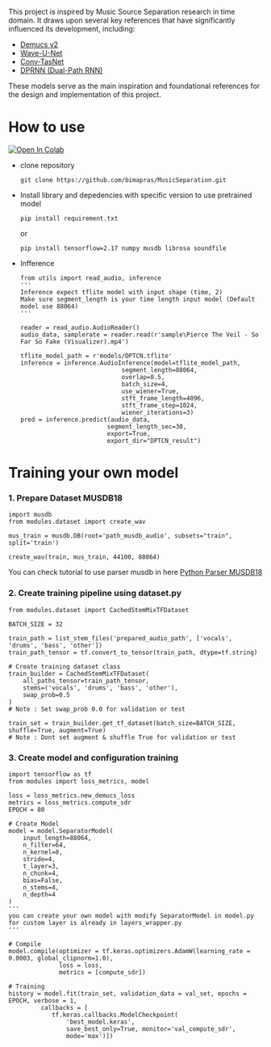 This project is inspired by Music Source Separation research in time domain. It draws upon several key references that have significantly influenced its development, including:
- [Demucs v2](https://arxiv.org/abs/1911.13254)  
- [Wave-U-Net](https://arxiv.org/abs/1806.03185)  
- [Conv-TasNet](https://arxiv.org/abs/1809.07454)  
- [DPRNN (Dual-Path RNN)](https://arxiv.org/abs/1910.06379)

These models serve as the main inspiration and foundational references for the design and implementation of this project.

# How to use
[![Open In Colab](https://colab.research.google.com/assets/colab-badge.svg)](https://colab.research.google.com/github/bimapras/MusicSeparation/blob/master/demo.ipynb)
- clone repository
    ```
    git clone https://github.com/bimapras/MusicSeparation.git
    ```
- Install library and depedencies with specific version to use pretrained model
    ```
    pip install requirement.txt
    ```
    or
    ```
    pip install tensorflow=2.17 numpy musdb librosa soundfile
    ```
- Infference
    ```
    from utils import read_audio, inference
    '''
    Inference expect tflite model with input shape (time, 2)
    Make sure segment_length is your time length input model (Default model use 88064)
    '''

    reader = read_audio.AudioReader()
    audio_data, samplerate = reader.read(r'sample\Pierce The Veil - So Far So Fake (Visualizer).mp4')

    tflite_model_path = r'models/DPTCN.tflite'
    inference = inference.AudioInference(model=tflite_model_path,
                                segment_length=88064,
                                overlap=0.5,
                                batch_size=4,
                                use_wiener=True,
                                stft_frame_length=4096,
                                stft_frame_step=1024,
                                wiener_iterations=3)
    pred = inference.predict(audio_data,
                            segment_length_sec=30,
                            export=True, 
                            export_dir="DPTCN_result")
    ```

# Training your own model
### 1. Prepare Dataset MUSDB18
```
import musdb
from modules.dataset import create_wav

mus_train = musdb.DB(root='path_musdb_audio', subsets="train", split='train')

create_wav(train, mus_train, 44100, 88064)
```
You can check tutorial to use parser musdb in here [Python Parser MUSDB18](https://github.com/sigsep/sigsep-mus-db)

### 2. Create training pipeline using dataset.py
```
from modules.dataset import CachedStemMixTFDataset

BATCH_SIZE = 32

train_path = list_stem_files('prepared_audio_path', ['vocals', 'drums', 'bass', 'other'])
train_path_tensor = tf.convert_to_tensor(train_path, dtype=tf.string)

# Create training dataset class
train_builder = CachedStemMixTFDataset(
    all_paths_tensor=train_path_tensor,
    stems=('vocals', 'drums', 'bass', 'other'),
    swap_prob=0.5
)
# Note : Set swap_prob 0.0 for validation or test

train_set = train_builder.get_tf_dataset(batch_size=BATCH_SIZE, shuffle=True, augment=True)
# Note : Dont set augment & shuffle True for validation or test
```
### 3. Create model and configuration training
```
import tensorflow as tf
from modules import loss_metrics, model

loss = loss_metrics.new_demucs_loss
metrics = loss_metrics.compute_sdr
EPOCH = 80

# Create Model
model = model.SeparatorModel(
    input_length=88064,
    n_filter=64,
    n_kernel=8,
    stride=4,
    t_layer=3,
    n_chunk=4,
    bias=False,
    n_stems=4,
    n_depth=4
)
'''
you can create your own model with modify SeparatorModel in model.py
for custom layer is already in layers_wrapper.py
'''

# Compile
model.compile(optimizer = tf.keras.optimizers.AdamW(learning_rate = 0.0003, global_clipnorm=1.0), 
              loss = loss, 
              metrics = [compute_sdr])

# Training
history = model.fit(train_set, validation_data = val_set, epochs = EPOCH, verbose = 1,
         callbacks = [
            tf.keras.callbacks.ModelCheckpoint(
                'best_model.keras', 
                save_best_only=True, monitor='val_compute_sdr', 
                mode='max')])
```